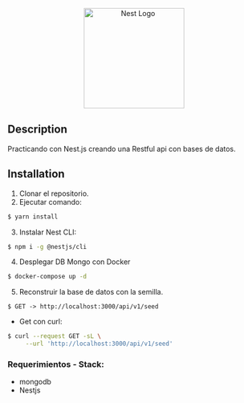 <p align="center">
  <a href="http://nestjs.com/" target="blank"><img src="https://nestjs.com/img/logo-small.svg" width="200" alt="Nest Logo" /></a>
</p>

## Description
Practicando con Nest.js creando una Restful api con bases de datos.

## Installation

1. Clonar el repositorio.
2. Ejecutar comando:

```bash
$ yarn install
```

3. Instalar Nest CLI:

```bash
$ npm i -g @nestjs/cli
```

4. Desplegar DB Mongo con Docker

```bash
$ docker-compose up -d
```

5. Reconstruir la base de datos con la semilla.
   
```
$ GET -> http://localhost:3000/api/v1/seed
```

- Get con curl:
```bash
$ curl --request GET -sL \
     --url 'http://localhost:3000/api/v1/seed'
```

### Requerimientos - Stack:
* mongodb
* Nestjs
